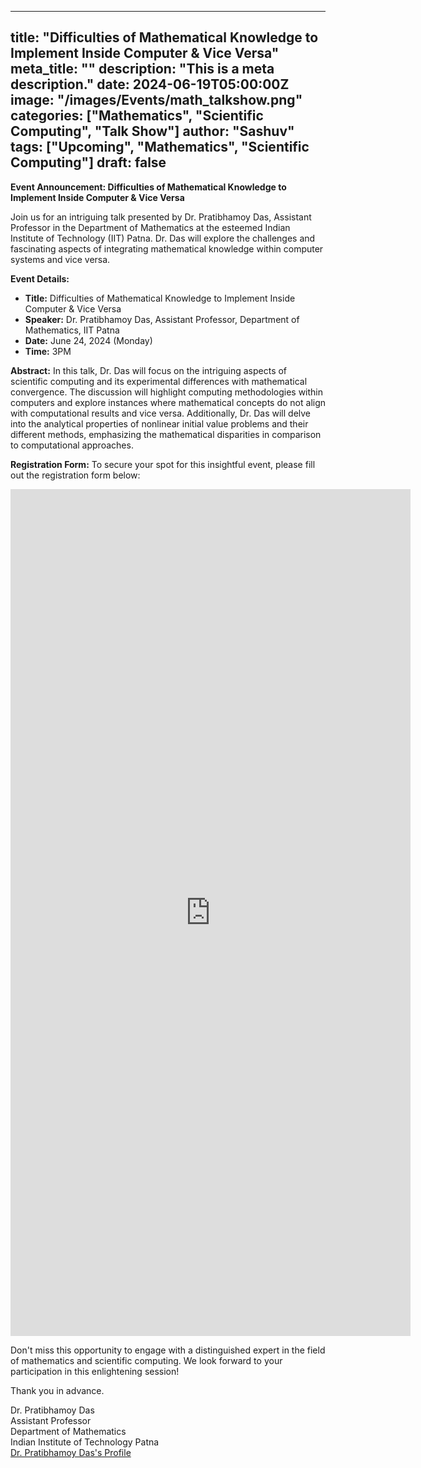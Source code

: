 
---
title: "Difficulties of Mathematical Knowledge to Implement Inside Computer & Vice Versa"
meta_title: ""
description: "This is a meta description."
date: 2024-06-19T05:00:00Z
image: "/images/Events/math_talkshow.png"
categories: ["Mathematics", "Scientific Computing", "Talk Show"]
author: "Sashuv"
tags: ["Upcoming", "Mathematics", "Scientific Computing"]
draft: false
---
**Event Announcement: Difficulties of Mathematical Knowledge to Implement Inside Computer & Vice Versa**

Join us for an intriguing talk presented by Dr. Pratibhamoy Das, Assistant Professor in the Department of Mathematics at the esteemed Indian Institute of Technology (IIT) Patna. Dr. Das will explore the challenges and fascinating aspects of integrating mathematical knowledge within computer systems and vice versa.

**Event Details:**
- **Title:** Difficulties of Mathematical Knowledge to Implement Inside Computer & Vice Versa
- **Speaker:** Dr. Pratibhamoy Das, Assistant Professor, Department of Mathematics, IIT Patna
- **Date:** June 24, 2024 (Monday)
- **Time:** 3PM

**Abstract:**
In this talk, Dr. Das will focus on the intriguing aspects of scientific computing and its experimental differences with mathematical convergence. The discussion will highlight computing methodologies within computers and explore instances where mathematical concepts do not align with computational results and vice versa. Additionally, Dr. Das will delve into the analytical properties of nonlinear initial value problems and their different methods, emphasizing the mathematical disparities in comparison to computational approaches.

**Registration Form:**
To secure your spot for this insightful event, please fill out the registration form below:

<iframe src="https://docs.google.com/forms/d/e/1FAIpQLSdPARwrn29VXL99YWJzvLIYuw5sM3ubQYV5h8pmyN7yQp8xSQ/viewform?embedded=true" width="640" height="1355" frameborder="0" marginheight="0" marginwidth="0">Loading…</iframe>

Don't miss this opportunity to engage with a distinguished expert in the field of mathematics and scientific computing. We look forward to your participation in this enlightening session!

Thank you in advance.

Dr. Pratibhamoy Das  
Assistant Professor  
Department of Mathematics  
Indian Institute of Technology Patna  
[Dr. Pratibhamoy Das's Profile](https://www.iitp.ac.in/index.php/people-dept-menu/faculty/2-uncategorised/263-view-profile-60)
```

